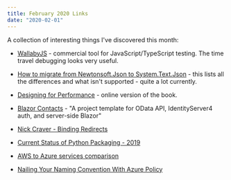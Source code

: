 ```yaml
---
title: February 2020 Links
date: "2020-02-01"
---
```


A collection of interesting things I've discovered this month:

- [WallabyJS](https://wallabyjs.com/) - commercial tool for JavaScript/TypeScript testing. The time travel debugging looks very useful.
- [How to migrate from Newtonsoft.Json to System.Text.Json](https://docs.microsoft.com/en-gb/dotnet/standard/serialization/system-text-json-migrate-from-newtonsoft-how-to) - this lists all the differences and what isn't supported - quite a lot currently.
- [Designing for Performance](http://designingforperformance.com/) - online version of the book.
- [Blazor Contacts](https://github.com/bradwellsb/blazor-contacts) - "A project template for OData API, IdentityServer4 auth, and server-side Blazor"
- [Nick Craver - Binding Redirects](https://nickcraver.com/blog/2020/02/11/binding-redirects/)
- [Current Status of Python Packaging - 2019](https://stefanoborini.com/current-status-of-python-packaging/)

- [AWS to Azure services comparison](https://docs.microsoft.com/en-us/azure/architecture/aws-professional/services)
- [Nailing Your Naming Convention With Azure Policy](https://blog.matthewbrowne.com/blog/nailing-your-naming-convention-with-azure-policy/)
